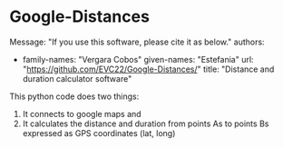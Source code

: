 # Google-Distances
Message: "If you use this software, please cite it as below."
authors:
- family-names: "Vergara Cobos"
  given-names: "Estefania"
  url: "https://github.com/EVC22/Google-Distances/"
title: "Distance and duration calculator software"

This python code does two things:
1. It connects to google maps and 
2. It calculates the distance and duration from points As to points Bs expressed as GPS coordinates (lat, long)
